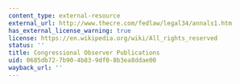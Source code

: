 ```yaml
---
content_type: external-resource
external_url: http://www.thecre.com/fedlaw/legal34/annals1.htm
has_external_license_warning: true
license: https://en.wikipedia.org/wiki/All_rights_reserved
status: ''
title: Congressional Observer Publications
uid: 0685db72-7b90-4b83-9df0-8b3ea8ddae00
wayback_url: ''
---
```

